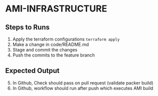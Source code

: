 # AMI-INFRASTRUCTURE 

## Steps to Runs
1. Apply the terraform configurations
   `terraform apply`
2. Make a change in code/README.md
3. Stage and commit the changes
4. Push the commits to the feature branch

## Expected Output
5. In Github, Check should pass on pull request (validate packer build)
6. In Github, workflow should run after push which executes AMI build
